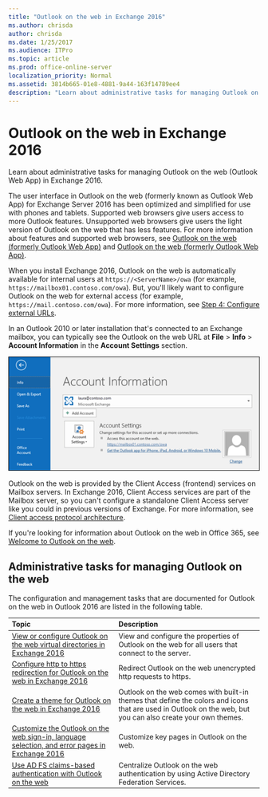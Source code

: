 ```yaml
---
title: "Outlook on the web in Exchange 2016"
ms.author: chrisda
author: chrisda
ms.date: 1/25/2017
ms.audience: ITPro
ms.topic: article
ms.prod: office-online-server
localization_priority: Normal
ms.assetid: 3814b665-01e8-4881-9a44-163f14789ee4
description: "Learn about administrative tasks for managing Outlook on the web (Outlook Web App) in Exchange 2016."
---
```


# Outlook on the web in Exchange 2016

Learn about administrative tasks for managing Outlook on the web (Outlook Web App) in Exchange 2016.
  
The user interface in Outlook on the web (formerly known as Outlook Web App) for Exchange Server 2016 has been optimized and simplified for use with phones and tablets. Supported web browsers give users access to more Outlook features. Unsupported web browsers give users the light version of Outlook on the web that has less features. For more information about features and supported web browsers, see [Outlook on the web (formerly Outlook Web App)](../../new-features/new-features.md#OutlookAppfrom2013) and [Outlook on the web (formerly Outlook Web App)](../../new-features/new-features.md#OutlookAppfrom2010).
  
When you install Exchange 2016, Outlook on the web is automatically available for internal users at  `https://<ServerName>/owa` (for example,  `https://mailbox01.contoso.com/owa`). But, you'll likely want to configure Outlook on the web for external access (for example,  `https://mail.contoso.com/owa`). For more information, see [Step 4: Configure external URLs](../../plan-and-deploy/post-installation-tasks/configure-mail-flow-and-client-access.md#ConfigExternalURL).
  
 In an Outlook 2010 or later installation that's connected to an Exchange mailbox, you can typically see the Outlook on the web URL at **File** > **Info** > **Account Information** in the **Account Settings** section. 
  
![The Account Information page in Outlook 2016](../../media/1329d53d-0627-4377-8085-9eb63dcc7f97.png)
  
Outlook on the web is provided by the Client Access (frontend) services on Mailbox servers. In Exchange 2016, Client Access services are part of the Mailbox server, so you can't configure a standalone Client Access server like you could in previous versions of Exchange. For more information, see [Client access protocol architecture](../../architecture/architecture.md#ClientAccessProtocol).
  
If you're looking for information about Outlook on the web in Office 365, see [Welcome to Outlook on the web](https://go.microsoft.com/fwlink/p/?LinkId=799535).
  
## Administrative tasks for managing Outlook on the web
<a name="Managing"> </a>

The configuration and management tasks that are documented for Outlook on the web in Outlook 2016 are listed in the following table.
  
|**Topic**|**Description**|
|:-----|:-----|
|[View or configure Outlook on the web virtual directories in Exchange 2016](owa-vidrs.md) <br/> |View and configure the properties of Outlook on the web for all users that connect to the server.  <br/> |
|[Configure http to https redirection for Outlook on the web in Exchange 2016](http-to-https-redirection.md) <br/> |Redirect Outlook on the web unencrypted http requests to https.  <br/> |
|[Create a theme for Outlook on the web in Exchange 2016](owa-themes.md) <br/> |Outlook on the web comes with built-in themes that define the colors and icons that are used in Outlook on the web, but you can also create your own themes.  <br/> |
|[Customize the Outlook on the web sign-in, language selection, and error pages in Exchange 2016](customize-owa.md) <br/> |Customize key pages in Outlook on the web.  <br/> |
|[Use AD FS claims-based authentication with Outlook on the web](owa-adfs-claims-based-auth.md) <br/> |Centralize Outlook on the web authentication by using Active Directory Federation Services.  <br/> |
   

